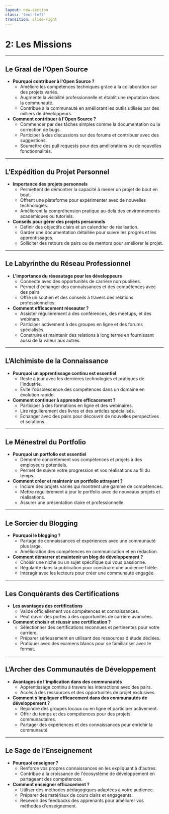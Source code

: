 ```yaml
---
layout: new-section
class: 'text-left'
transition: slide-right
---
```


# 2: Les Missions

---

## Le Graal de l’Open Source
- **Pourquoi contribuer à l'Open Source ?**
  - Améliore les compétences techniques grâce à la collaboration sur des projets variés.
  - Augmente la visibilité professionnelle et établit une réputation dans la communauté.
  - Contribue à la communauté en améliorant les outils utilisés par des milliers de développeurs.
- **Comment contribuer à l'Open Source ?**
  - Commencer par des tâches simples comme la documentation ou la correction de bugs.
  - Participer à des discussions sur des forums et contribuer avec des suggestions.
  - Soumettre des pull requests pour des améliorations ou de nouvelles fonctionnalités.

---

## L’Expédition du Projet Personnel
- **Importance des projets personnels**
  - Permettent de démontrer la capacité à mener un projet de bout en bout.
  - Offrent une plateforme pour expérimenter avec de nouvelles technologies.
  - Améliorent la compréhension pratique au-delà des environnements académiques ou tutoriels.
- **Conseils pour gérer des projets personnels**
  - Définir des objectifs clairs et un calendrier de réalisation.
  - Garder une documentation détaillée pour suivre les progrès et les apprentissages.
  - Solliciter des retours de pairs ou de mentors pour améliorer le projet.

---

## Le Labyrinthe du Réseau Professionnel
- **L'importance du réseautage pour les développeurs**
  - Connecte avec des opportunités de carrière non publiées.
  - Permet d'échanger des connaissances et des compétences avec des pairs.
  - Offre un soutien et des conseils à travers des relations professionnelles.
- **Comment efficacement réseauter ?**
  - Assister régulièrement à des conférences, des meetups, et des webinars.
  - Participer activement à des groupes en ligne et des forums spécialisés.
  - Construire et maintenir des relations à long terme en fournissant aussi de la valeur aux autres.

---

## L’Alchimiste de la Connaissance
- **Pourquoi un apprentissage continu est essentiel**
  - Reste à jour avec les dernières technologies et pratiques de l'industrie.
  - Évite l'obsolescence des compétences dans un domaine en évolution rapide.
- **Comment continuer à apprendre efficacement ?**
  - Participer à des formations en ligne et des webinaires.
  - Lire régulièrement des livres et des articles spécialisés.
  - Échanger avec des pairs pour découvrir de nouvelles perspectives et solutions.

---

## Le Ménestrel du Portfolio
- **Pourquoi un portfolio est essentiel**
  - Démontre concrètement vos compétences et projets à des employeurs potentiels.
  - Permet de suivre votre progression et vos réalisations au fil du temps.
- **Comment créer et maintenir un portfolio attrayant ?**
  - Inclure des projets variés qui montrent une gamme de compétences.
  - Mettre régulièrement à jour le portfolio avec de nouveaux projets et réalisations.
  - Assurer une présentation claire et professionnelle.

---

## Le Sorcier du Blogging
- **Pourquoi le blogging ?**
  - Partage de connaissances et expériences avec une communauté plus large.
  - Amélioration des compétences en communication et en rédaction.
- **Comment démarrer et maintenir un blog de développement ?**
  - Choisir une niche ou un sujet spécifique qui vous passionne.
  - Régularité dans la publication pour construire une audience fidèle.
  - Interagir avec les lecteurs pour créer une communauté engagée.

---

## Les Conquérants des Certifications
- **Les avantages des certifications**
  - Valide officiellement vos compétences et connaissances.
  - Peut ouvrir des portes à des opportunités de carrière avancées.
- **Comment choisir et réussir une certification ?**
  - Sélectionner des certifications reconnues et pertinentes pour votre carrière.
  - Préparer sérieusement en utilisant des ressources d'étude dédiées.
  - Pratiquer avec des examens blancs pour se familiariser avec le format.

---

## L’Archer des Communautés de Développement
- **Avantages de l'implication dans des communautés**
  - Apprentissage continu à travers les interactions avec des pairs.
  - Accès à des ressources et des opportunités de projet exclusives.
- **Comment s’impliquer efficacement dans des communautés de développement ?**
  - Rejoindre des groupes locaux ou en ligne et participer activement.
  - Offrir du temps et des compétences pour des projets communautaires.
  - Partager des expériences et des connaissances pour enrichir la communauté.

---

## Le Sage de l’Enseignement
- **Pourquoi enseigner ?**
  - Renforce vos propres connaissances en les expliquant à d'autres.
  - Contribue à la croissance de l'écosystème de développement en partageant des compétences.
- **Comment enseigner efficacement ?**
  - Utiliser des méthodes pédagogiques adaptées à votre audience.
  - Préparer des matériaux de cours clairs et engageants.
  - Recevoir des feedbacks des apprenants pour améliorer vos méthodes d'enseignement.
